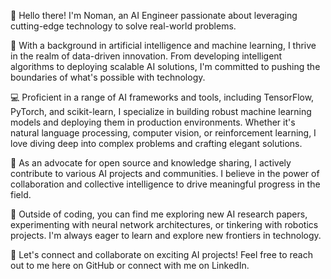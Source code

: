 👋 Hello there! I'm Noman, an AI Engineer passionate about leveraging cutting-edge technology to solve real-world problems.

🤖 With a background in artificial intelligence and machine learning, I thrive in the realm of data-driven innovation. From developing intelligent algorithms to deploying scalable AI solutions, I'm committed to pushing the boundaries of what's possible with technology.

💻 Proficient in a range of AI frameworks and tools, including TensorFlow, PyTorch, and scikit-learn, I specialize in building robust machine learning models and deploying them in production environments. Whether it's natural language processing, computer vision, or reinforcement learning, I love diving deep into complex problems and crafting elegant solutions.

🌱 As an advocate for open source and knowledge sharing, I actively contribute to various AI projects and communities. I believe in the power of collaboration and collective intelligence to drive meaningful progress in the field.

🚀 Outside of coding, you can find me exploring new AI research papers, experimenting with neural network architectures, or tinkering with robotics projects. I'm always eager to learn and explore new frontiers in technology.

💬 Let's connect and collaborate on exciting AI projects! Feel free to reach out to me here on GitHub or connect with me on LinkedIn.
